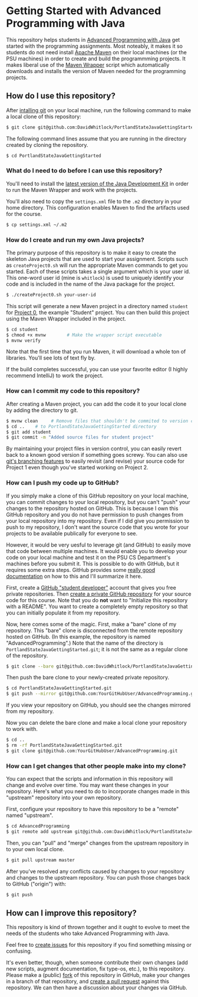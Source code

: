 # Getting Started with Advanced Programming with Java

This repository helps students in [Advanced Programming with
Java](http://web.cecs.pdx.edu/~whitlock/) get started with the
programming assignments.  Most noteably, it makes it so students do
not need install [Apache Maven](https://maven.apache.org/install.html)
on their local machines (or the PSU machines) in order to create and
build the programmming projects.  It makes liberal use of the [Maven
Wrapper](https://github.com/takari/maven-wrapper) script which
automatically downloads and installs the version of Maven needed for
the programming projects.

## How do I use this repository?

After [intalling
git](https://git-scm.com/book/en/v2/Getting-Started-Installing-Git) on
your local machine, run the following command to make a local clone of
this repository:

```sh
$ git clone git@github.com:DavidWhitlock/PortlandStateJavaGettingStarted.git
```

The following command lines assume that you are running in the
directory created by cloning the repository.

```sh
$ cd PortlandStateJavaGettingStarted
```

### What do I need to do before I can use this repository?

You'll need to install the [latest version of the Java Development
Kit](https://jdk.java.net/) in order to run the Maven Wrapper and work
with the projects.

You'll also need to copy the `settings.xml` file to the `.m2`
directory in your home directory.  This configuration enables Maven to
find the artifacts used for the course.

```sh
$ cp settings.xml ~/.m2
```

### How do I create and run my own Java projects?

The primary purpose of this repository is to make it easy to create
the skeleton Java projects that are used to start your assignment.
Scripts such as `createProject0.sh` will run the appropriate Maven
commands to get you started.  Each of these scripts takes a single
argument which is your user id.  This one-word user id (mine is
`whitlock`) is used to uniquely identify your code and is included in
the name of the Java package for the project.

```sh
$ ./createProject0.sh your-user-id
```

This script will generate a new Maven project in a directory named
`student` for [Project
0](http://web.cecs.pdx.edu/~whitlock/pdf/Student.pdf), the example
"Student" project.  You can then build this project using the Maven
Wrapper included in the project.

```sh
$ cd student
$ chmod +x mvnw        # Make the wrapper script executable
$ mvnw verify
```

Note that the first time that you run Maven, it will download a whole
ton of libraries.  You'll see lots of text fly by.

If the build completes successful, you can use your favorite editor (I
highly recommend IntelliJ) to work the project.

### How can I commit my code to this repository?

After creating a Maven project, you can add the code it to your local
clone by adding the directory to git.

```sh
$ mvnw clean     # Remove files that shouldn't be commited to version control
$ cd ..    # to PortlandStateJavaGettingStarted directory
$ git add student
$ git commit -m "Added source files for student project"
```

By maintaining your project files in version control, you can easily
revert back to a known good version if something goes screwy.  You can
also use [git's branching
features](https://git-scm.com/book/en/v2/Git-Branching-Basic-Branching-and-Merging)
to easily revisit (and revise) your source code for Project 1 even
though you've started working on Project 2.

### How can I push my code up to GitHub?

If you simply make a clone of this GitHub repository on your local
machine, you can commit changes to your local repository, but you
can't "push" your changes to the repository hosted on GitHub.  This is
because I own this GitHub repository and you do not have permission to
push changes from your local repository into my repository.  Even if I
did give you permission to push to my repository, I don't want the
source code that you wrote for your projects to be available
publically for everyone to see.

However, it would be very uesful to leverage git (and GitHub) to
easily move that code between multiple machines.  It would enable you
to develop your code on your local machine and test it on the PSU CS
Department's machines before you submit it.  This is possible to do
with GitHub, but it requires some extra steps.  GitHub provides some
[really good
documentation](https://help.github.com/en/articles/duplicating-a-repository)
on how to this and I'll summarize it here.

First, create a [GitHub "student
developer"](https://education.github.com/pack) account that gives you
free private repositories.  Then [create a private GitHub
repository](https://help.github.com/en/articles/creating-a-new-repository)
for your source code for this course.  Note that you do **not** want
to "Initialize this repository with a README".  You want to create a
completely empty repository so that you can initially populate it from
my repository.

Now, here comes some of the magic.  First, make a "bare" clone of my
repository.  This "bare" clone is disconnected from the remote
repository hosted on GitHub.  (In this example, the repository is
named "AdvancedProgramming".)  Note that the name of the directory is
`PortlandStateJavaGettingStarted.git`; it is not the same as a regular
clone of the repository.

```sh
$ git clone --bare git@github.com:DavidWhitlock/PortlandStateJavaGettingStarted.git
```

Then push the bare clone to your newly-created private repository.

```sh
$ cd PortlandStateJavaGettingStarted.git
$ git push --mirror git@github.com:YourGitHubUser/AdvancedProgramming.git
```

If you view your repository on GitHub, you should see the changes
mirrored from my repository.

Now you can delete the bare clone and make a local clone your
repository to work with.

```sh
$ cd ..
$ rm -rf PortlandStateJavaGettingStarted.git
$ git clone git@github.com:YourGitHubUser/AdvancedProgramming.git
```

### How can I get changes that other people make into my clone?

You can expect that the scripts and information in this repository
will change and evolve over time.  You may want these changes in your
repository.  Here's what you need to do to incorporate changes made in
this "upstream" repository into your own repository.

First, configure your repository to have this repository to be a
"remote" named "upstream".

```sh
$ cd AdvancedProgramming
$ git remote add upstream git@github.com:DavidWhitlock/PortlandStateJavaGettingStarted.git
```

Then, you can "pull" and "merge" changes from the upstream repository
in to your own local clone.

```sh
$ git pull upstream master
```

After you've resolved any conflicts caused by changes to your
repository and changes to the upstream repository.  You can push those
changes back to GitHub ("origin") with:

```sh
$ git push
```

## How can I improve this repository?

This repository is kind of thrown together and it ought to evolve to
meet the needs of the students who take Advanced Programming with
Java.  

Feel free to [create issues](/issues) for this repository if you find
something missing or confusing.

It's even better, though, when someone contribute their own changes
(add new scripts, augment documentation, fix type-os, etc.), to this
repository.  Please make a (public)
[fork](https://help.github.com/en/articles/fork-a-repo) of this
repository in GitHub, make your changes in a branch of that
repository, and [create a pull
request](https://help.github.com/en/articles/creating-a-pull-request-from-a-fork)
against this repository.  We can then have a discussion about your
changes via GitHub.
